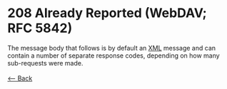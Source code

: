 # 208 Already Reported (WebDAV; RFC 5842)

The message body that follows is by default an [XML](https://en.wikipedia.org/wiki/XML) message and can contain a number of separate response codes, depending on how many sub-requests were made.
<br />
<br />
[<-- Back](../../http_codes.md)